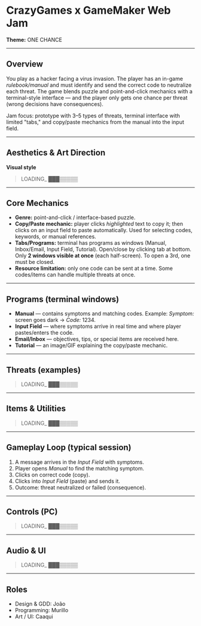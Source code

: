 # CrazyGames x GameMaker Web Jam

**Theme:** ONE CHANCE

---

## Overview

You play as a hacker facing a virus invasion. The player has an in-game *rulebook/manual* and must identify and send the correct code to neutralize each threat. The game blends puzzle and point-and-click mechanics with a terminal-style interface — and the player only gets one chance per threat (wrong decisions have consequences).

Jam focus: prototype with 3–5 types of threats, terminal interface with limited "tabs," and copy/paste mechanics from the manual into the input field.

---

## Aesthetics & Art Direction

**Visual style**

> LOADING_ ███▒▒▒▒▒

---

## Core Mechanics

* **Genre:** point-and-click / interface-based puzzle.
* **Copy/Paste mechanic:** player clicks *highlighted* text to copy it; then clicks on an input field to paste automatically. Used for selecting codes, keywords, or manual references.
* **Tabs/Programs:** terminal has programs as windows (Manual, Inbox/Email, Input Field, Tutorial). Open/close by clicking tab at bottom. Only **2 windows visible at once** (each half-screen). To open a 3rd, one must be closed.
* **Resource limitation:** only one code can be sent at a time. Some codes/items can handle multiple threats at once.

---

## Programs (terminal windows)

* **Manual** — contains symptoms and matching codes. Example: *Symptom:* screen goes dark → *Code:* 1234.
* **Input Field** — where symptoms arrive in real time and where player pastes/enters the code.
* **Email/Inbox** — objectives, tips, or special items are received here.
* **Tutorial** — an image/GIF explaining the copy/paste mechanic.

---

## Threats (examples)

> LOADING_ ███▒▒▒▒▒

---

## Items & Utilities

> LOADING_ ███▒▒▒▒▒

---

## Gameplay Loop (typical session)

1. A message arrives in the *Input Field* with symptoms.
2. Player opens *Manual* to find the matching symptom.
3. Clicks on correct code (copy).
4. Clicks into *Input Field* (paste) and sends it.
5. Outcome: threat neutralized or failed (consequence).

---

## Controls (PC)

> LOADING_ ███▒▒▒▒▒

---

## Audio & UI

> LOADING_ ███▒▒▒▒▒

---

## Roles

* Design & GDD: João
* Programming: Murillo
* Art / UI: Caaqui

